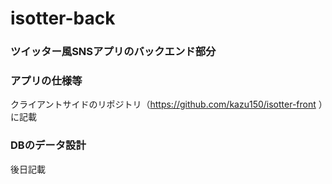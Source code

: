 # isotter-back

### ツイッター風SNSアプリのバックエンド部分

### アプリの仕様等
クライアントサイドのリポジトリ（https://github.com/kazu150/isotter-front ）に記載

### DBのデータ設計
後日記載
